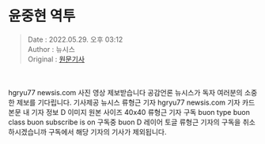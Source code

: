 <!-- 타이틀 -->  
# 윤중현 역투  
<!-- 기사 정보 -->  
> Date : 2022.05.29. 오후 03:12  
> Author : 뉴시스  
> Original : [원문기사](https://n.news.naver.com/mnews/article/003/0011216124?sid=102)  
<br/>  
<!-- 대표 이미지 -->  
<img alt="" src="https://imgnews.pstatic.net/image/003/2022/05/29/NISI20220529_0018861226_web_20220529151106_20220529151210983.jpg?type=w647"/>  
<br/><br/>  
<!-- 기사 본문 -->  
hgryu77 newsis.com 사진 영상 제보받습니다 공감언론 뉴시스가 독자 여러분의 소중한 제보를 기다립니다.
기사제공 뉴시스 류형근 기자 hgryu77 newsis.com 기자 카드 본문 내 기자 정보 D 이미지 원본 사이즈 40x40 류형근 기자 구독 buon type buon class buon subscribe is on 구독중 buon D 레이어 토글 류형근 기자의 구독을 취소하시겠습니까 구독에서 해당 기자의 기사가 제외됩니다.  
<br/><br/><br/>  

